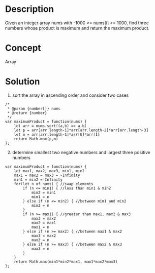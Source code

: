 # Description
Given an integer array nums with -1000 <= nums[i] <= 1000, find three numbers whose product is maximum and return the maximum product.
# Concept
Array
# Solution
1. sort the array in ascending order and consider two cases
```
/*
 * @param {number[]} nums
 * @return {number}
 */
var maximumProduct = function(nums) {
    let arr = nums.sort((a,b) => a-b)
    let p = arr[arr.length-1]*arr[arr.length-2]*arr[arr.length-3]
    let n = arr[arr.length-1]*arr[0]*arr[1]
    return Math.max(p,n)
};
```
2. determine smallest two negative numbers and largest three positive numbers
```
var maximumProduct = function(nums) {
    let max1, max2, max3, min1, min2
    max1 = max2 = max3 = -Infinity
    min1 = min2 = Infinity
    for(let n of nums) { //swap elements 
        if (n <= min1) { //less than min1 & min2
            min2 = min1
            min1 = n
        } else if (n <= min2) { //between min1 and min2
            min2 = n
        }
        if (n >= max1) { //greater than max1, max2 & max3
            max3 = max2
            max2 = max1
            max1 = n
        } else if (n >= max2) { //between max1 & max2
            max3 = max2
            max2 = n
        } else if (n >= max3) { //between max2 & max3
            max3 = n
        }
    }
    return Math.max(min1*min2*max1, max1*max2*max3)    
};
```
